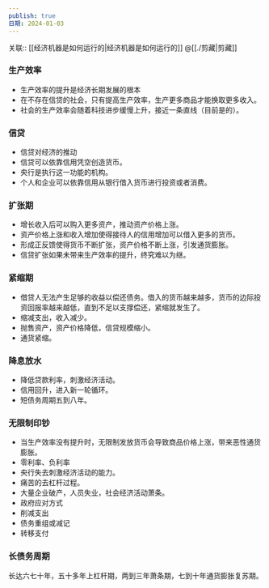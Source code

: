 ```yaml
---
publish: true
日期: 2024-01-03
---
```

关联:: [[经济机器是如何运行的|经济机器是如何运行的]] @[[./剪藏|剪藏]]  
  
### 生产效率  
- 生产效率的提升是经济长期发展的根本  
- 在不存在信贷的社会，只有提高生产效率，生产更多商品才能换取更多收入。  
- 社会的生产效率会随着科技进步缓慢上升，接近一条直线（目前是的）。  
### 信贷  
- 信贷对经济的推动  
- 信贷可以依靠信用凭空创造货币。  
- 央行是执行这一功能的机构。  
- 个人和企业可以依靠信用从银行借入货币进行投资或者消费。  
### 扩张期  
- 增长收入后可以购入更多资产，推动资产价格上涨。  
- 资产价格上涨和收入增加使得接待人的信用增加可以借入更多的货币。  
- 形成正反馈使得货币不断扩张，资产价格不断上涨，引发通货膨胀。  
- 信贷扩张如果未带来生产效率的提升，终究难以为继。  
### 紧缩期  
- 借贷人无法产生足够的收益以偿还债务。借入的货币越来越多，货币的边际投资回报率越来越低，直到不足以支撑偿还，紧缩就发生了。  
- 缩减支出，收入减少。  
- 抛售资产，资产价格降低，信贷规模缩小。  
- 通货紧缩。  
### 降息放水  
- 降低贷款利率，刺激经济活动。  
- 信用回升，进入新一轮循环。  
- 短债务周期五到八年。  
### 无限制印钞  
- 当生产效率没有提升时，无限制发放货币会导致商品价格上涨，带来恶性通货膨胀。  
- 零利率、负利率  
- 央行失去刺激经济活动的能力。  
- 痛苦的去杠杆过程。  
- 大量企业破产，人员失业，社会经济活动萧条。  
- 政府应对方式  
- 削减支出  
- ​债务重组或减记  
- 转移支付  
### 长债务周期  
长达六七十年，五十多年上杠杆期，两到三年萧条期，七到十年通货膨胀复苏期。  
